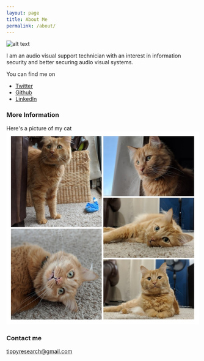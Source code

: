 ```yaml
---
layout: page
title: About Me
permalink: /about/
---
```

![alt text](https://media.licdn.com/dms/image/C5603AQH1eLudr3TQPg/profile-displayphoto-shrink_200_200/0?e=1559779200&v=beta&t=lvqYWGKYKPhu0nqN3-iSAasColy-WbwXU3QzGKxzoig)

I am an audio visual support technician with an interest in information security and better securing audio visual systems.  

You can find me on
- [Twitter](https://twitter.com/Tibbbbz)
- [Github](https://github.com/AnthonyTippy)
- [LinkedIn](https://www.linkedin.com/in/anthony-tippy-05bb96140)




### More Information

Here's a picture of my cat
![](https://github.com/AnthonyTippy/Images/blob/master/20180605_114352-COLLAGE.jpg?raw=true)

### Contact me

[tippyresearch@gmail.com](mailto:email@domain.com)
